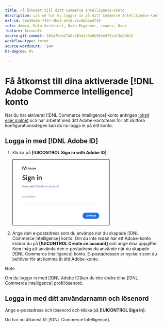 ```yaml
---
title: Få åtkomst till ditt Commerce Intelligence-konto
description: Läs om hur du loggar in på ditt Commerce Intelligence-konto.
exl-id: 3ee36e0e-f447-4be3-afc8-ccc6d3aa4f20
role: Admin, Data Architect, Data Engineer, Leader, User
feature: Accounts
source-git-commit: 988a7bee27a0c381d1c84db960e978ca73eb3615
workflow-type: tm+mt
source-wordcount: '144'
ht-degree: 0%

---
```


# Få åtkomst till dina aktiverade [!DNL Adobe Commerce Intelligence] konto

När du har aktiverat [!DNL Commerce Intelligence] konto antingen [lokalt eller molnet](../getting-started/onpremise-activation.md) och har arbetat med ditt Adobe-kontoteam för att slutföra konfigurationsstegen kan du nu logga in på ditt konto.

## Logga in med [!DNL Adobe ID]

1. Klicka på **[!UICONTROL Sign in with Adobe ID]**.

   ![sign-in-adobe](../assets/sign-in-adobe.png)

1. Ange den e-postadress som du använde när du skapade [!DNL Commerce Intelligence] konto. Om du inte redan har ett Adobe-konto klickar du på **[!UICONTROL Create an account]** och ange dina uppgifter. Kom ihåg att använda den e-postadress du använde när du skapade [!DNL Commerce Intelligence] konto. E-postadressen är nyckeln som du behöver för att komma åt ditt Adobe-konto.

>[!NOTE]
>
>Om du loggar in med [!DNL Adobe ID]kan du inte ändra dina [!DNL Commerce Intelligence] profillösenord.

## Logga in med ditt användarnamn och lösenord

Ange e-postadress och lösenord och klicka på **[!UICONTROL Sign In]**.

Du har nu åtkomst till [!DNL Commerce Intelligence].
